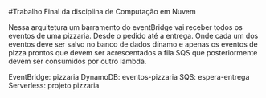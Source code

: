 #Trabalho Final da disciplina de Computação em Nuvem

Nessa arquitetura um barramento do eventBridge vai receber todos os eventos de uma pizzaria. Desde o pedido até a entrega. Onde cada um dos eventos deve ser salvo no banco de dados dínamo e apenas os eventos de pizza prontos que devem ser acrescentados a fila SQS que posteriormente devem ser consumidos por outro lambda.

EventBridge: pizzaria
DynamoDB: eventos-pizzaria
SQS: espera-entrega
Serverless: projeto pizzaria
